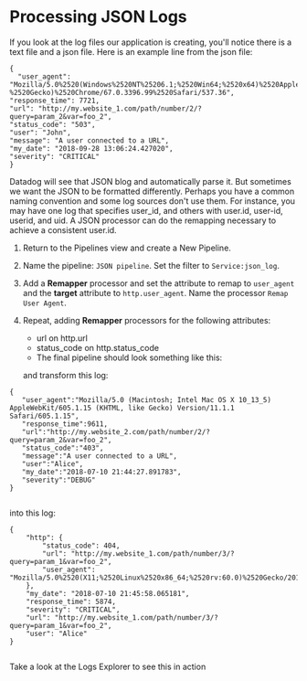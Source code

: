 # Processing JSON Logs

If you look at the log files our application is creating, you'll notice there is a text file and a json file. Here is an example line from the json file:

<pre><code>{
  "user_agent": "Mozilla/5.0%2520(Windows%2520NT%25206.1;%2520Win64;%2520x64)%2520AppleWebKit/537.36%2520(KHTML,%2520like
%2520Gecko)%2520Chrome/67.0.3396.99%2520Safari/537.36", 
"response_time": 7721, 
"url": "http://my.website_1.com/path/number/2/?query=param_2&var=foo_2", 
"status_code": "503", 
"user": "John", 
"message": "A user connected to a URL", 
"my_date": "2018-09-28 13:06:24.427020", 
"severity": "CRITICAL"
}
</code></pre>

Datadog will see that JSON blog and automatically parse it. But sometimes we want the JSON to be formatted differently. Perhaps you have a common naming convention and some log sources don't use them. For instance, you may have one log that specifies user_id, and others with user.id, user-id, userid, and uid.  A JSON processor can do the remapping necessary to achieve a consistent user.id.

1. Return to the Pipelines view and create a New Pipeline.
2. Name the pipeline: `JSON pipeline`. Set the filter to `Service:json_log`.
3. Add a **Remapper** processor and set the attribute to remap to `user_agent` and the **target** attribute to `http.user_agent`. Name the processor `Remap User Agent`.
4. Repeat, adding **Remapper** processors for the following attributes:

   * url on http.url
   * status_code on http.status_code
   * The final pipeline should look something like this:

   and transform this log:


  <pre><code>{  
   "user_agent":"Mozilla/5.0 (Macintosh; Intel Mac OS X 10_13_5) AppleWebKit/605.1.15 (KHTML, like Gecko) Version/11.1.1 Safari/605.1.15",
   "response_time":9611,
   "url":"http://my.website_2.com/path/number/2/?query=param_2&var=foo_2",
   "status_code":"403",
   "message":"A user connected to a URL",
   "user":"Alice",
   "my_date":"2018-07-10 21:44:27.891783",
   "severity":"DEBUG"
}
  </code></pre>

   into this log:


  <pre><code>{
    "http": {
        "status_code": 404,
        "url": "http://my.website_1.com/path/number/3/?query=param_1&var=foo_2",
        "user_agent": "Mozilla/5.0%2520(X11;%2520Linux%2520x86_64;%2520rv:60.0)%2520Gecko/20100101%2520Firefox/60.0",
    },
    "my_date": "2018-07-10 21:45:58.065181",
    "response_time": 5874,
    "severity": "CRITICAL",
    "url": "http://my.website_1.com/path/number/3/?query=param_1&var=foo_2",
    "user": "Alice"
}
  </code></pre>


Take a look at the Logs Explorer to see this in action
